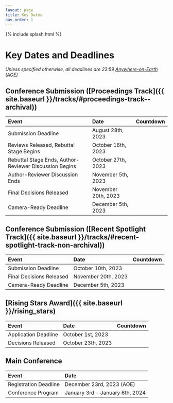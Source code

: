 ```yaml
---
layout: page
title: Key Dates
nav_order: 1
---
```

<script src="//code.jquery.com/jquery.js"></script>
<script src="{{ site.baseurl }}/assets/js/jquery.countdown.min.js"></script>
<script src="{{ site.baseurl }}/assets/js/luxon.min.js"></script>

{% include splash.html %}

# Key Dates and Deadlines

*Unless specified otherwise, all deadlines are 23:59 [Anywhere-on-Earth (AOE)](https://www.ieee802.org/16/aoe.html)*

## Conference Submission ([Proceedings Track]({{ site.baseurl }}/tracks/#proceedings-track--archival))

| Event                                                   | Date                           | Countdown                    |
|:--------------------------------------------------------|:-------------------------------|:-----------------------------|
| Submission Deadline                                     | August 28th, 2023              |<span id="proc-sub"></span><script type="text/javascript">var date = luxon.DateTime.fromObject({year: 2023, month: 8, day: 28, hour: 23, minute: 59, second: 59}, {zone: 'UTC-12',});$('#proc-sub').countdown(date.toJSDate(), function(event) { $(this).html(event.strftime('%D days %H:%M:%S')); });</script>|
| Reviews Released, Rebuttal Stage Begins                 | October 16th, 2023             |<span id="proc-review"></span><script type="text/javascript">var date = luxon.DateTime.fromObject({year: 2023, month: 10, day: 16, hour: 23, minute: 59, second: 59}, {zone: 'UTC-12',});$('#proc-review').countdown(date.toJSDate(), function(event) { $(this).html(event.strftime('%D days %H:%M:%S')); });</script>|
| Rebuttal Stage Ends, Author-Reviewer Discussion Begins  | October 27th, 2023             |<span id="proc-disc"></span><script type="text/javascript">var date = luxon.DateTime.fromObject({year: 2023, month: 10, day: 27, hour: 23, minute: 59, second: 59}, {zone: 'UTC-12',});$('#proc-disc').countdown(date.toJSDate(), function(event) { $(this).html(event.strftime('%D days %H:%M:%S')); });</script>|
| Author-Reviewer Discussion Ends                         | November 5th, 2023             |<span id="proc-disc-end"></span><script type="text/javascript">var date = luxon.DateTime.fromObject({year: 2023, month: 11, day: 5, hour: 23, minute: 59, second: 59}, {zone: 'UTC-12',});$('#proc-disc-end').countdown(date.toJSDate(), function(event) { $(this).html(event.strftime('%D days %H:%M:%S')); });</script>|
| Final Decisions Released                                | November 20th, 2023            |<span id="proc-decision"></span><script type="text/javascript">var date = luxon.DateTime.fromObject({year: 2023, month: 11, day: 20, hour: 23, minute: 59, second: 59}, {zone: 'UTC-12',});$('#proc-decision').countdown(date.toJSDate(), function(event) { $(this).html(event.strftime('%D days %H:%M:%S')); });</script>|
| Camera-Ready Deadline                                   | December 5th, 2023             |<span id="proc-camera"></span><script type="text/javascript">var date = luxon.DateTime.fromObject({year: 2023, month: 12, day: 5, hour: 23, minute: 59, second: 59}, {zone: 'UTC-12',});$('#proc-camera').countdown(date.toJSDate(), function(event) { $(this).html(event.strftime('%D days %H:%M:%S')); });</script>|


## Conference Submission ([Recent Spotlight Track]({{ site.baseurl }}/tracks/#recent-spotlight-track-non-archival))

| Event                     | Date                           | Countdown                    |
|:--------------------------|:-------------------------------|:-----------------------------|
| Submission Deadline       | October 10th, 2023             |<span id="wksp-sub"></span><script type="text/javascript">var date = luxon.DateTime.fromObject({year: 2023, month: 10, day: 10, hour: 23, minute: 59, second: 59}, {zone: 'UTC-12',});$('#wksp-sub').countdown(date.toJSDate(), function(event) { $(this).html(event.strftime('%D days %H:%M:%S')); });</script>|
| Final Decisions Released  | November 20th, 2023            |<span id="wksp-decision"></span><script type="text/javascript">var date = luxon.DateTime.fromObject({year: 2023, month: 11, day: 20, hour: 23, minute: 59, second: 59}, {zone: 'UTC-12',});$('#wksp-decision').countdown(date.toJSDate(), function(event) { $(this).html(event.strftime('%D days %H:%M:%S')); });</script>|
| Camera-Ready Deadline     | December 5th, 2023             |<span id="wksp-camera"></span><script type="text/javascript">var date = luxon.DateTime.fromObject({year: 2023, month: 12, day: 5, hour: 23, minute: 59, second: 59}, {zone: 'UTC-12',});$('#wksp-camera').countdown(date.toJSDate(), function(event) { $(this).html(event.strftime('%D days %H:%M:%S')); });</script>|


## [Rising Stars Award]({{ site.baseurl }}/rising_stars)

| Event                     | Date                           | Countdown                    |
|:--------------------------|:-------------------------------|:-----------------------------|
| Application Deadline      | October 1st, 2023              |<span id="stars-sub"></span><script type="text/javascript">var date = luxon.DateTime.fromObject({year: 2023, month: 10, day: 1, hour: 23, minute: 59, second: 59}, {zone: 'UTC-12',});$('#stars-sub').countdown(date.toJSDate(), function(event) { $(this).html(event.strftime('%D days %H:%M:%S')); });</script>|
| Decisions Released        | October 23th, 2023             |<span id="stars-decision"></span><script type="text/javascript">var date = luxon.DateTime.fromObject({year: 2023, month: 10, day: 23, hour: 23, minute: 59, second: 59}, {zone: 'UTC-12',});$('#stars-decision').countdown(date.toJSDate(), function(event) { $(this).html(event.strftime('%D days %H:%M:%S')); });</script>|


## Main Conference

| Event                     | Date                            |
|:--------------------------|:--------------------------------|
| Registration Deadline     | December 23rd, 2023 (AOE)       |
| Conference Program        | January 3rd - January 6th, 2024 |

